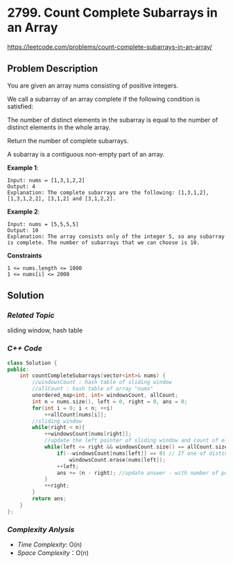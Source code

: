 # 2799. Count Complete Subarrays in an Array
https://leetcode.com/problems/count-complete-subarrays-in-an-array/

## Problem Description

You are given an array nums consisting of positive integers.

We call a subarray of an array complete if the following condition is satisfied:

The number of distinct elements in the subarray is equal to the number of distinct elements in the whole array.

Return the number of complete subarrays.

A subarray is a contiguous non-empty part of an array.

**Example 1**:
```
Input: nums = [1,3,1,2,2]
Output: 4
Explanation: The complete subarrays are the following: [1,3,1,2], [1,3,1,2,2], [3,1,2] and [3,1,2,2].
```
**Example 2**:
```
Input: nums = [5,5,5,5]
Output: 10
Explanation: The array consists only of the integer 5, so any subarray is complete. The number of subarrays that we can choose is 10.
```

**Constraints**
```
1 <= nums.length <= 1000
1 <= nums[i] <= 2000
```

## Solution

### _Related Topic_
  sliding window, hash table
   

### _C++ Code_
```cpp
class Solution {
public:
    int countCompleteSubarrays(vector<int>& nums) {
        //windowsCount : hash table of sliding window
        //allCount : hash table of array "nums"
        unordered_map<int, int> windowsCount, allCount;
        int n = nums.size(), left = 0, right = 0, ans = 0;
        for(int i = 0; i < n; ++i)
            ++allCount[nums[i]];
        //sliding window
        while(right < n){
            ++windowsCount[nums[right]];
            //update the left pointer of sliding window and count of elements in the sliding window until the subarray becomes not complete
            while(left <= right && windowsCount.size() == allCount.size()){
                if(--windowsCount[nums[left]] == 0) // If one of distinct element isn't in the sliding window, remove it from the hash table of sliding window
                    windowsCount.erase(nums[left]);
                ++left;
                ans += (n - right); //update answer - with number of possible subarray 
            }
            ++right;
        }
        return ans;
    }
};
```

### _Complexity Anlysis_
- _Time Complexity_: O(n)
- _Space Complexity_：O(n)
